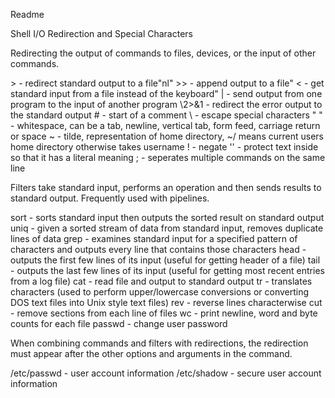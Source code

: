 Readme

Shell I/O Redirection and Special Characters

Redirecting the output of commands to files, devices, or the input of other commands.

\> - redirect standard output to a file"nl"
\>> - append output to a file"
\< - get standard input from a file instead of the keyboard"
\| - send output from one program to the input of another program
\2>&1 - redirect the error output to the standard output
\# - start of a comment
\\ - escape special characters
\" " - whitespace, can be a tab, newline, vertical tab, form feed, carriage return or space
\~ - tilde, representation of home directory, \~/ means current users home directory otherwise takes username
\! - negate
\'' - protect text inside so that it has a literal meaning
\; - seperates multiple commands on the same line

Filters take standard input, performs an operation and then sends results to standard output. Frequently used with pipelines.

sort - sorts standard input then outputs the sorted result on standard output
uniq - given a sorted stream of data from standard input, removes duplicate lines of data
grep - examines standard input for a specified pattern of characters and outputs every line that contains those characters
head - outputs the first few lines of its input (useful for getting header of a file)
tail - outputs the last few lines of its input (useful for getting most recent entries from a log file)
cat - read file and output to standard output
tr - translates characters (used to perform upper/lowercase conversions or converting DOS text files into Unix style text files)
rev - reverse lines characterwise
cut - remove sections from each line of files
wc - print newline, word and byte counts for each file
passwd - change user password

When combining commands and filters with redirections, the redirection must appear after the other options and arguments in the command.

\/etc\/passwd - user account information
\/etc\/shadow - secure user account information
